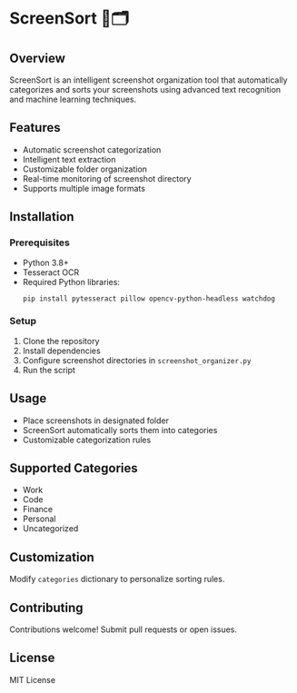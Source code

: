 # ScreenSort 📸🗂️

## Overview
ScreenSort is an intelligent screenshot organization tool that automatically categorizes and sorts your screenshots using advanced text recognition and machine learning techniques.

## Features
- Automatic screenshot categorization
- Intelligent text extraction
- Customizable folder organization
- Real-time monitoring of screenshot directory
- Supports multiple image formats

## Installation

### Prerequisites
- Python 3.8+
- Tesseract OCR
- Required Python libraries:
  ```
  pip install pytesseract pillow opencv-python-headless watchdog
  ```

### Setup
1. Clone the repository
2. Install dependencies
3. Configure screenshot directories in `screenshot_organizer.py`
4. Run the script

## Usage
- Place screenshots in designated folder
- ScreenSort automatically sorts them into categories
- Customizable categorization rules

## Supported Categories
- Work
- Code
- Finance
- Personal
- Uncategorized

## Customization
Modify `categories` dictionary to personalize sorting rules.

## Contributing
Contributions welcome! Submit pull requests or open issues.

## License
MIT License
